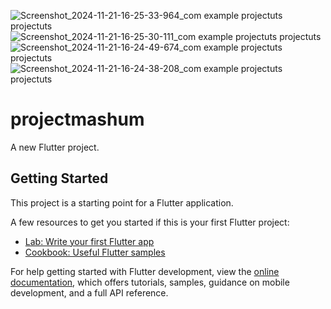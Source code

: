 
![Screenshot_2024-11-21-16-25-33-964_com example projectuts projectuts](https://github.com/user-attachments/assets/6d4489e5-05ea-4081-b886-a67786b6831e)
![Screenshot_2024-11-21-16-25-30-111_com example projectuts projectuts](https://github.com/user-attachments/assets/537d3800-6b4e-4722-a435-10a77ec66b24)
![Screenshot_2024-11-21-16-24-49-674_com example projectuts projectuts](https://github.com/user-attachments/assets/43c357a9-e373-4415-92a1-1b42764ffd2e)
![Screenshot_2024-11-21-16-24-38-208_com example projectuts projectuts](https://github.com/user-attachments/assets/c56ea119-5998-4a05-909d-724d3eaae58d)


# projectmashum

A new Flutter project.

## Getting Started

This project is a starting point for a Flutter application.

A few resources to get you started if this is your first Flutter project:

- [Lab: Write your first Flutter app](https://docs.flutter.dev/get-started/codelab)
- [Cookbook: Useful Flutter samples](https://docs.flutter.dev/cookbook)

For help getting started with Flutter development, view the
[online documentation](https://docs.flutter.dev/), which offers tutorials,
samples, guidance on mobile development, and a full API reference.

